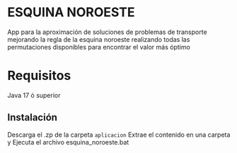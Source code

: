 # ESQUINA NOROESTE
App para la aproximación de soluciones de problemas de transporte mejorando la regla 
de la esquina noroeste realizando todas las permutaciones disponibles para encontrar
el valor más óptimo

# Requisitos
Java 17 ó superior

## Instalación
Descarga el .zp de la carpeta `aplicacion`
Extrae el contenido en una carpeta y
Ejecuta el archivo esquina_noroeste.bat

